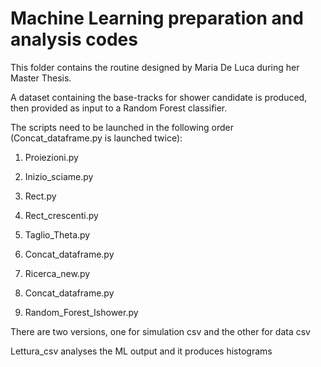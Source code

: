 # Machine Learning preparation and analysis codes

This folder contains the routine designed by Maria De Luca during her Master Thesis.

A dataset containing the base-tracks for shower candidate is produced, then provided as input to a Random Forest classifier.

The scripts need to be launched in the following order (Concat_dataframe.py is launched twice):

1. Proiezioni.py

2. Inizio_sciame.py

3. Rect.py

4. Rect_crescenti.py

5. Taglio_Theta.py

6. Concat_dataframe.py

7. Ricerca_new.py

8. Concat_dataframe.py

9. Random_Forest_Ishower.py

There are two versions, one for simulation csv and the other for data csv

Lettura_csv analyses the ML output and it produces histograms